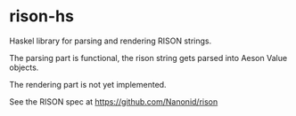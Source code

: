 # rison-hs
Haskel library for parsing and rendering RISON strings.

The parsing part is functional, the rison string gets parsed into Aeson
Value objects.

The rendering part is not yet implemented.

See the RISON spec at https://github.com/Nanonid/rison
